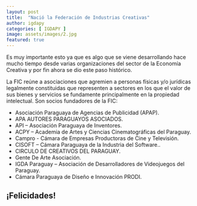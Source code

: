 ```yaml
---
layout: post
title:  "Nació la Federación de Industrias Creativas"
author: igdapy
categories: [ IGDAPY ]
image: assets/images/2.jpg
featured: true
---
```


 Es muy importante esto ya que es algo que se viene desarrollando hace mucho tiempo desde varias organizaciones del sector de la Economía Creativa y por fin ahora se dio este paso histórico.

La FIC reúne a asociaciones que agremien a personas físicas y/o jurídicas legalmente constituidas que representen a sectores en los que el valor de sus bienes y servicios se fundamente principalmente en la propiedad intelectual. Son socios fundadores de la FIC:

- Asociación Paraguaya de Agencias de Publicidad (APAP).
- APA AUTORES PARAGUAYOS ASOCIADOS.
- API – Asociación Paraguaya de Inventores.
- ACPY – Academia de Artes y Ciencias Cinematográficas del Paraguay.
- Campro - Cámara de Empresas Productoras de Cine y Televisión.
- CISOFT – Cámara Paraguaya de la Industria del Software..
- CIRCULO DE CREATIVOS DEL PARAGUAY.
- Gente De Arte Asociación.
- IGDA Paraguay – Asociación de Desarrolladores de Videojuegos del Paraguay.
- Cámara Paraguaya de Diseño e Innovación PRODI.

## ¡Felicidades!